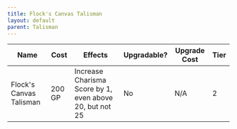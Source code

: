 ```yaml
---
title: Flock's Canvas Talisman
layout: default
parent: Talisman
---
```



| Name                    | Cost   | Effects                                                 | Upgradable? | Upgrade Cost | Tier |
| ----------------------- | ------ | ------------------------------------------------------- | ----------- | ------------ | ---- |
| Flock's Canvas Talisman | 200 GP | Increase Charisma Score by 1, even above 20, but not 25 | No          | N/A          | 2    |
